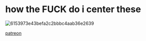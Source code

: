 # how the FUCK do i center these

![6153973e43befa2c2bbbc4aab36e2639](https://github.com/user-attachments/assets/06da3b9a-a72c-496d-a2eb-40a5483053b8)

[patreon](https://www.patreon.com/rice147/about)
